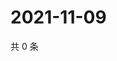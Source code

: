 # 2021-11-09

共 0 条

<!-- BEGIN WEIBO -->
<!-- 最后更新时间 Tue Nov 09 2021 12:10:59 GMT+0800 (China Standard Time) -->

<!-- END WEIBO -->
